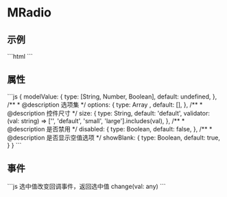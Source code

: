 <div class="text-center">
  <div class="text-4xl -mb-6 m-auto" />
  <h1>MRadio</h1>
</div>

<h2>示例</h2>
```html
<MRadio v-model="inv" :options="options" show-blank />
```

<h2>属性</h2>
```js
{
  modelValue: {
    type: [String, Number, Boolean],
    default: undefined,
  },
  /**
   * @description 选项集
   */
  options: {
    type: Array <ValabelObject>,
    default: [],
  },
  /**
   * @description 控件尺寸
   */
  size: {
    type: String,
    default: 'default',
    validator: (val: string) => ['', 'default', 'small', 'large'].includes(val),
  },
  /**
   * @description 是否禁用
   */
  disabled: {
    type: Boolean,
    default: false,
  },
  /**
   * @description 是否显示空值选项
   */
  showBlank: {
    type: Boolean,
    default: true,
  }
}
```

<h2>事件</h2>
```js
选中值改变回调事件，返回选中值
change(val: any)
```
